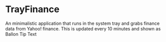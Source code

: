 # TrayFinance
An minimalistic application that runs in the system tray and grabs finance data from Yahoo! finance. This is updated every 10 minutes and shown as Ballon Tip Text


